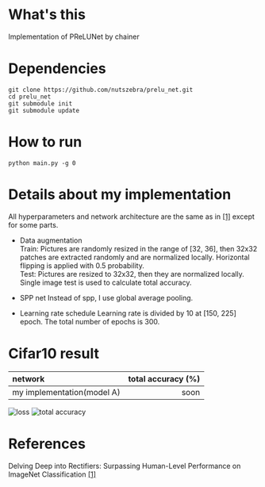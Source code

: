 # What's this
Implementation of PReLUNet by chainer  

# Dependencies

    git clone https://github.com/nutszebra/prelu_net.git
    cd prelu_net
    git submodule init
    git submodule update

# How to run
    python main.py -g 0

# Details about my implementation
All hyperparameters and network architecture are the same as in [[1]][Paper] except for some parts.

* Data augmentation  
Train: Pictures are randomly resized in the range of [32, 36], then 32x32 patches are extracted randomly and are normalized locally. Horizontal flipping is applied with 0.5 probability.  
Test: Pictures are resized to 32x32, then they are normalized locally. Single image test is used to calculate total accuracy.  

* SPP net
Instead of spp, I use global average pooling.

* Learning rate schedule
Learning rate is divided by 10 at [150, 225] epoch. The total number of epochs is 300.

# Cifar10 result
| network                                                   | total accuracy (%) |
|:----------------------------------------------------------|-------------------:|
| my implementation(model A)                                | soon               |

<img src="https://github.com/nutszebra/prelu_net/blob/master/img/loss.jpg" alt="loss" title="loss">
<img src="https://github.com/nutszebra/prelu_net/blob/master/img/accuracy.jpg" alt="total accuracy" title="total accuracy">

# References
Delving Deep into Rectifiers: Surpassing Human-Level Performance on ImageNet Classification [[1]][Paper]  

[paper]: https://arxiv.org/abs/1502.01852 "Paper"
